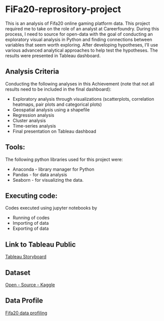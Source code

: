 # FiFa20-reprository-project

This is an analysis of Fifa20 online gaming platform data. This project required me to take on the role of an analyst at Careerfoundry. During this process, I need to source for open-data with the goal of conducting an exploratory visual analysis in Python and finding connections between variables that seem worth exploring. After developing hypotheses, I’ll use various advanced analytical approaches to help test the hypotheses. The results were presented in Tableau dashboard.

## Analysis Criteria
Conducting the following analyses in this Achievement (note that not all results need to be included in the final dashboard):

* Exploratory analysis through visualizations (scatterplots, correlation heatmaps, pair plots and categorical plots)
* Geospatial analysis using a shapefile
* Regression analysis
* Cluster analysis
* Time-series analysis
* Final presentation on Tableau dashboad

## Tools:

The following python libraries used for this project were:
* Anaconda - library manager for Python
* Pandas - for data analysis
* Seaborn - for visualizing the data.

## Executing code:

Codes executed using jupyter notebooks by 
* Running of codes
* Importing of data
* Exporting of data

## Link to Tableau Public
[Tableau Storyboard](https://public.tableau.com/app/profile/victor4941/viz/Fifafinalproject/Fifa2020CaseStudy)

## Dataset
[Open - Source - Kaggle](https://www.kaggle.com/datasets/stefanoleone992/fifa-20-complete-player-dataset?select=players_20.csv)
 
## Data Profile
[Fifa20 data profiling](https://github.com/victormbogu1/FiFa20-Project/blob/main/Task-6.pdf)
